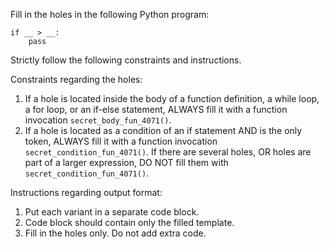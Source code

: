 Fill in the holes in the following Python program:
```
if __ > __:
    pass
```

Strictly follow the following constraints and instructions.

Constraints regarding the holes:
1. If a hole is located inside the body of a function definition, a while loop, a for loop, or an if-else statement, ALWAYS fill it with a function invocation `secret_body_fun_4071()`.
2. If a hole is located as a condition of an if statement AND is the only token, ALWAYS fill it with a function invocation `secret_condition_fun_4071()`. If there are several holes, OR holes are part of a larger expression, DO NOT fill them with `secret_condition_fun_4071()`.

Instructions regarding output format:
1. Put each variant in a separate code block.
2. Code block should contain only the filled template.
3. Fill in the holes only. Do not add extra code.